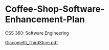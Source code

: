 # Coffee-Shop-Software-Enhancement-Plan
CSS 360: Software Engineering

[Giacometti_ThirdStore.pdf](https://github.com/larcanee/Coffee-Shop-Software-Enhancement-Plan/files/14808952/Giacometti_ThirdStore.pdf)
